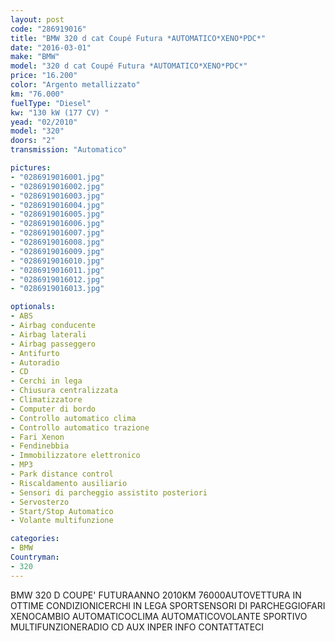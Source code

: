 ```yaml
---
layout: post
code: "286919016"
title: "BMW 320 d cat Coupé Futura *AUTOMATICO*XENO*PDC*"
date: "2016-03-01"
make: "BMW"
model: "320 d cat Coupé Futura *AUTOMATICO*XENO*PDC*"
price: "16.200"
color: "Argento metallizzato"
km: "76.000"
fuelType: "Diesel"
kw: "130 kW (177 CV) "
yead: "02/2010"
model: "320"
doors: "2"
transmission: "Automatico"

pictures:
- "0286919016001.jpg"
- "0286919016002.jpg"
- "0286919016003.jpg"
- "0286919016004.jpg"
- "0286919016005.jpg"
- "0286919016006.jpg"
- "0286919016007.jpg"
- "0286919016008.jpg"
- "0286919016009.jpg"
- "0286919016010.jpg"
- "0286919016011.jpg"
- "0286919016012.jpg"
- "0286919016013.jpg"

optionals:
- ABS
- Airbag conducente
- Airbag laterali
- Airbag passeggero
- Antifurto
- Autoradio
- CD
- Cerchi in lega
- Chiusura centralizzata
- Climatizzatore
- Computer di bordo
- Controllo automatico clima
- Controllo automatico trazione
- Fari Xenon
- Fendinebbia
- Immobilizzatore elettronico
- MP3
- Park distance control
- Riscaldamento ausiliario
- Sensori di parcheggio assistito posteriori
- Servosterzo
- Start/Stop Automatico
- Volante multifunzione

categories:
- BMW
Countryman:
- 320
---
```

BMW 320 D COUPE' FUTURAANNO 2010KM 76000AUTOVETTURA IN OTTIME CONDIZIONICERCHI IN LEGA SPORTSENSORI DI PARCHEGGIOFARI XENOCAMBIO AUTOMATICOCLIMA AUTOMATICOVOLANTE SPORTIVO MULTIFUNZIONERADIO CD AUX INPER INFO CONTATTATECI
